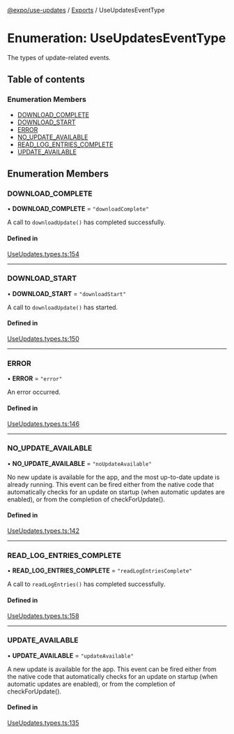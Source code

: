 [@expo/use-updates](../README.md) / [Exports](../modules.md) / UseUpdatesEventType

# Enumeration: UseUpdatesEventType

The types of update-related events.

## Table of contents

### Enumeration Members

- [DOWNLOAD\_COMPLETE](UseUpdatesEventType.md#download_complete)
- [DOWNLOAD\_START](UseUpdatesEventType.md#download_start)
- [ERROR](UseUpdatesEventType.md#error)
- [NO\_UPDATE\_AVAILABLE](UseUpdatesEventType.md#no_update_available)
- [READ\_LOG\_ENTRIES\_COMPLETE](UseUpdatesEventType.md#read_log_entries_complete)
- [UPDATE\_AVAILABLE](UseUpdatesEventType.md#update_available)

## Enumeration Members

### DOWNLOAD\_COMPLETE

• **DOWNLOAD\_COMPLETE** = ``"downloadComplete"``

A call to `downloadUpdate()` has completed successfully.

#### Defined in

[UseUpdates.types.ts:154](https://github.com/expo/expo/blob/71172a5c46/packages/@expo/use-updates/src/UseUpdates.types.ts#L154)

___

### DOWNLOAD\_START

• **DOWNLOAD\_START** = ``"downloadStart"``

A call to `downloadUpdate()` has started.

#### Defined in

[UseUpdates.types.ts:150](https://github.com/expo/expo/blob/71172a5c46/packages/@expo/use-updates/src/UseUpdates.types.ts#L150)

___

### ERROR

• **ERROR** = ``"error"``

An error occurred.

#### Defined in

[UseUpdates.types.ts:146](https://github.com/expo/expo/blob/71172a5c46/packages/@expo/use-updates/src/UseUpdates.types.ts#L146)

___

### NO\_UPDATE\_AVAILABLE

• **NO\_UPDATE\_AVAILABLE** = ``"noUpdateAvailable"``

No new update is available for the app, and the most up-to-date update is already running.
This event can be fired either from
the native code that automatically checks for an update on startup (when automatic updates
are enabled), or from the completion of checkForUpdate().

#### Defined in

[UseUpdates.types.ts:142](https://github.com/expo/expo/blob/71172a5c46/packages/@expo/use-updates/src/UseUpdates.types.ts#L142)

___

### READ\_LOG\_ENTRIES\_COMPLETE

• **READ\_LOG\_ENTRIES\_COMPLETE** = ``"readLogEntriesComplete"``

A call to `readLogEntries()` has completed successfully.

#### Defined in

[UseUpdates.types.ts:158](https://github.com/expo/expo/blob/71172a5c46/packages/@expo/use-updates/src/UseUpdates.types.ts#L158)

___

### UPDATE\_AVAILABLE

• **UPDATE\_AVAILABLE** = ``"updateAvailable"``

A new update is available for the app. This event can be fired either from
the native code that automatically checks for an update on startup (when automatic updates
are enabled), or from the completion of checkForUpdate().

#### Defined in

[UseUpdates.types.ts:135](https://github.com/expo/expo/blob/71172a5c46/packages/@expo/use-updates/src/UseUpdates.types.ts#L135)
